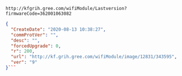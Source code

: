 `http://kfgrih.gree.com/wifiModule/Lastversion?firmwareCode=362001063082`

```json
{
  "CreateDate": "2020-08-13 10:38:27",
  "commProtVer": "",
  "desc": "",
  "forcedUpgrade": 0,
  "r": 200,
  "url": "http://kf.grih.gree.com/wifiModule/image/12831/343595",
  "ver": "9"
}```